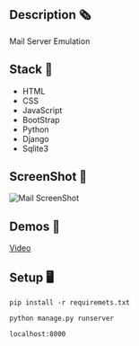 ## Description 🗞️
Mail Server Emulation

## Stack 🧰
- HTML
- CSS
- JavaScript
- BootStrap
- Python
- Django
- Sqlite3

## ScreenShot 📸
![Mail ScreenShot](https://res.cloudinary.com/dqxtoises/image/upload/v1637005096/mail-screen_shoot_jsdnxm.png)

## Demos 🎥
<a href="https://youtu.be/EWO5gRYqM6g" target=_blank>Video</a>

## Setup 🖥️

`pip install -r requiremets.txt`

`python manage.py runserver`

`localhost:8000`
